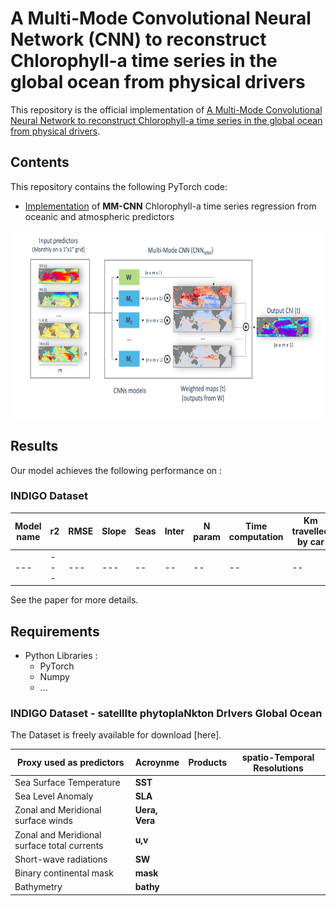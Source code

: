 
# A Multi-Mode Convolutional Neural Network (CNN) to reconstruct Chlorophyll-a time series in the global ocean from physical drivers

This repository is the official implementation of [A Multi-Mode Convolutional Neural Network to reconstruct
Chlorophyll-a time series in the global ocean from physical drivers](). 

## Contents
This repository contains the following PyTorch code:
- [Implementation]() of **MM-CNN** Chlorophyll-a time series regression from oceanic and atmospheric predictors 

<p align="center">
  <img src="https://github.com/JoanaR/multi-mode-CNN-pytorch/blob/main/Fig_1_method.jpg" width="650" height="300" >
</p>

## Results

Our model achieves the following performance on :

### INDIGO Dataset

| Model name         | r2  | RMSE | Slope|Seas|Inter|N param|Time computation|Km travelled by car|
| ---|--- | ---   |--- | --   |--    |--    | --             |--                 |
| ---|--- | ---   |--- | --   |--    |--    | --             |--                 |



See the paper for more details.


## Requirements
* Python Libraries :
    * PyTorch
    * Numpy
    * ...


### INDIGO Dataset - satellIte phytoplaNkton DrIvers Global Ocean
The Dataset is freely available for download [here]. 


| Proxy used as predictors         | Acroynme  | Products | spatio-Temporal Resolutions|
| ------------------ |--- | --- |--- |
| Sea Surface Temperature       | **SST** | ||
| Sea Level Anomaly      |**SLA** | ||
| Zonal and Meridional surface winds       |  **Uera, Vera** | ||
| Zonal and Meridional surface total currents     |  **u,v** |||
| Short-wave radiations      |  **SW** |||
| Binary continental mask       |  **mask** |||
| Bathymetry      |  **bathy** | ||


